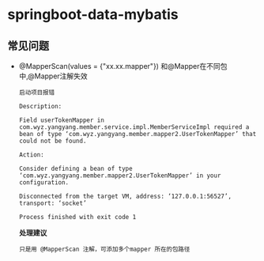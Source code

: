 springboot-data-mybatis
==


## 常见问题
* @MapperScan(values = {"xx.xx.mapper"}) 和@Mapper在不同包中,@Mapper注解失效
    ```text
    启动项目报错
    
    Description:
    
    Field userTokenMapper in com.wyz.yangyang.member.service.impl.MemberServiceImpl required a bean of type ‘com.wyz.yangyang.member.mapper2.UserTokenMapper’ that could not be found.
    
    Action:
    
    Consider defining a bean of type ‘com.wyz.yangyang.member.mapper2.UserTokenMapper’ in your configuration.
    
    Disconnected from the target VM, address: ‘127.0.0.1:56527’, transport: ‘socket’
    
    Process finished with exit code 1
    ```
    
    **处理建议**
    ```text
    只是用 @MapperScan 注解，可添加多个mapper 所在的包路径
    ```